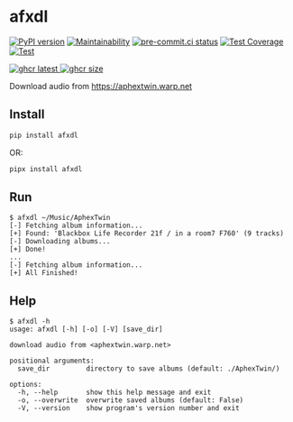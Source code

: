 # afxdl

[![PyPI version](
  <https://badge.fury.io/py/afxdl.svg>
  )](
  <https://badge.fury.io/py/afxdl>
) [![Maintainability](
  <https://api.codeclimate.com/v1/badges/61cf398cfd4818652b13/maintainability>
  )](
  <https://codeclimate.com/github/eggplants/afxdl/maintainability>
) [![pre-commit.ci status](
  <https://results.pre-commit.ci/badge/github/eggplants/afxdl/master.svg>
  )](
  <https://results.pre-commit.ci/latest/github/eggplants/afxdl/master>
) [![Test Coverage](
  <https://api.codeclimate.com/v1/badges/61cf398cfd4818652b13/test_coverage>
  )](
  <https://codeclimate.com/github/eggplants/afxdl/test_coverage>
) [![Test](
  <https://github.com/eggplants/afxdl/actions/workflows/test.yml/badge.svg>
  )](
  <https://github.com/eggplants/afxdl/actions/workflows/test.yml>
)

[![ghcr latest](
  <https://ghcr-badge.deta.dev/eggplants/afxdl/latest_tag?trim=major&label=latest>
 ) ![ghcr size](
  <https://ghcr-badge.deta.dev/eggplants/afxdl/size>
)](
  <https://github.com/eggplants/afxdl/pkgs/container/afxdl>
)

Download audio from <https://aphextwin.warp.net>

## Install

```bash
pip install afxdl
```

OR:

```bash
pipx install afxdl
```

## Run

```shellsession
$ afxdl ~/Music/AphexTwin
[-] Fetching album information...
[+] Found: 'Blackbox Life Recorder 21f / in a room7 F760' (9 tracks)
[-] Downloading albums...
[+] Done!
...
[-] Fetching album information...
[+] All Finished!
```

## Help

```shellsession
$ afxdl -h
usage: afxdl [-h] [-o] [-V] [save_dir]

download audio from <aphextwin.warp.net>

positional arguments:
  save_dir         directory to save albums (default: ./AphexTwin/)

options:
  -h, --help       show this help message and exit
  -o, --overwrite  overwrite saved albums (default: False)
  -V, --version    show program's version number and exit
```
